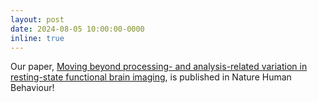 ```yaml
---
layout: post
date: 2024-08-05 10:00:00-0000
inline: true
---
```


Our paper, [Moving beyond processing- and analysis-related variation in resting-state functional brain imaging](https://www.nature.com/articles/s41562-024-01942-4), is published in Nature Human Behaviour!